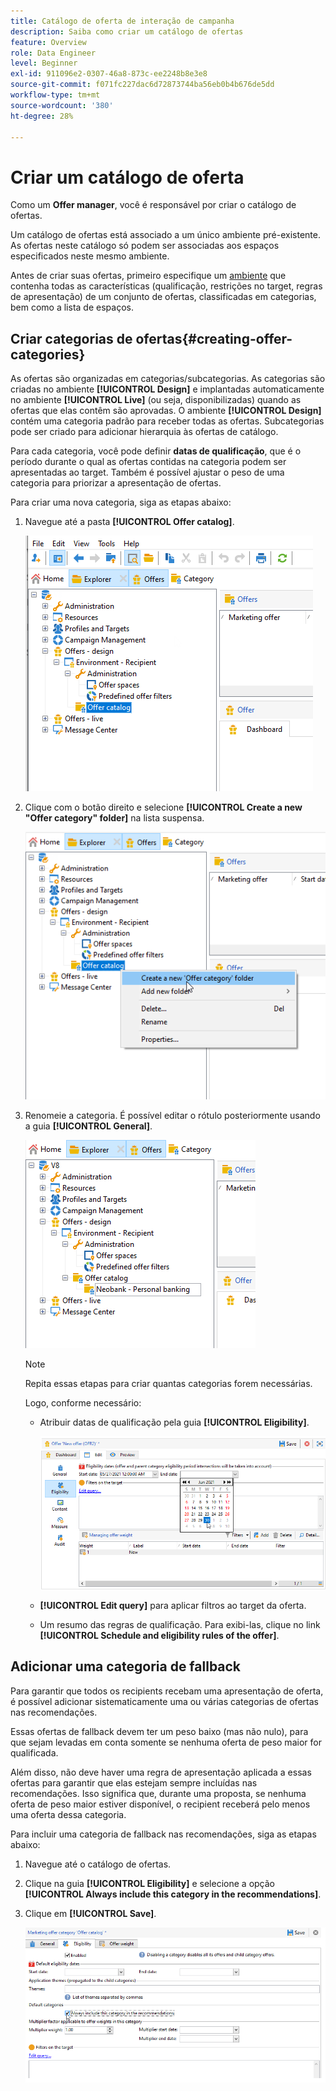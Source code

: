 ```yaml
---
title: Catálogo de oferta de interação de campanha
description: Saiba como criar um catálogo de ofertas
feature: Overview
role: Data Engineer
level: Beginner
exl-id: 911096e2-0307-46a8-873c-ee2248b8e3e8
source-git-commit: f071fc227dac6d72873744ba56eb0b4b676de5dd
workflow-type: tm+mt
source-wordcount: '380'
ht-degree: 28%

---
```


# Criar um catálogo de oferta

Como um **Offer manager**, você é responsável por criar o catálogo de ofertas.

Um catálogo de ofertas está associado a um único ambiente pré-existente. As ofertas neste catálogo só podem ser associadas aos espaços especificados neste mesmo ambiente.

Antes de criar suas ofertas, primeiro especifique um [ambiente](interaction-env.md) que contenha todas as características (qualificação, restrições no target, regras de apresentação) de um conjunto de ofertas, classificadas em categorias, bem como a lista de espaços.

## Criar categorias de ofertas{#creating-offer-categories}

As ofertas são organizadas em categorias/subcategorias. As categorias são criadas no ambiente **[!UICONTROL Design]** e implantadas automaticamente no ambiente **[!UICONTROL Live]** (ou seja, disponibilizadas) quando as ofertas que elas contêm são aprovadas. O ambiente **[!UICONTROL Design]** contém uma categoria padrão para receber todas as ofertas. Subcategorias pode ser criado para adicionar hierarquia às ofertas de catálogo.

Para cada categoria, você pode definir **datas de qualificação**, que é o período durante o qual as ofertas contidas na categoria podem ser apresentadas ao target. Também é possível ajustar o peso de uma categoria para priorizar a apresentação de ofertas.

Para criar uma nova categoria, siga as etapas abaixo:

1. Navegue até a pasta **[!UICONTROL Offer catalog]**.

   ![](assets/offer_cat_create_001.png)

1. Clique com o botão direito e selecione **[!UICONTROL Create a new "Offer category" folder]** na lista suspensa.

   ![](assets/offer_cat_create_002.png)

1. Renomeie a categoria. É possível editar o rótulo posteriormente usando a guia **[!UICONTROL General]**.

   ![](assets/offer_cat_create_003.png)

   >[!NOTE]
   >
   >Repita essas etapas para criar quantas categorias forem necessárias.

   Logo, conforme necessário:

   * Atribuir datas de qualificação pela guia **[!UICONTROL Eligibility]**.

      ![](assets/offer_cat_create_004.png)

   * **[!UICONTROL Edit query]** para aplicar filtros ao target da oferta.

   * Um resumo das regras de qualificação. Para exibi-las, clique no link **[!UICONTROL Schedule and eligibility rules of the offer]**.

## Adicionar uma categoria de fallback

Para garantir que todos os recipients recebam uma apresentação de oferta, é possível adicionar sistematicamente uma ou várias categorias de ofertas nas recomendações.

Essas ofertas de fallback devem ter um peso baixo (mas não nulo), para que sejam levadas em conta somente se nenhuma oferta de peso maior for qualificada.

Além disso, não deve haver uma regra de apresentação aplicada a essas ofertas para garantir que elas estejam sempre incluídas nas recomendações. Isso significa que, durante uma proposta, se nenhuma oferta de peso maior estiver disponível, o recipient receberá pelo menos uma oferta dessa categoria.

Para incluir uma categoria de fallback nas recomendações, siga as etapas abaixo:

1. Navegue até o catálogo de ofertas.
1. Clique na guia **[!UICONTROL Eligibility]** e selecione a opção **[!UICONTROL Always include this category in the recommendations]**.
1. Clique em **[!UICONTROL Save]**.

   ![](assets/offer_cat_default_001.png)
